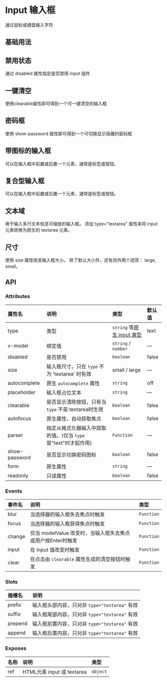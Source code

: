 # Input 输入框

通过鼠标或键盘输入字符

## 基础用法

<preview path="../../demo/Input/Basic.vue" title="基础用法" description="Input 组件基础用法"></preview>

## 禁用状态

通过 disabled 属性指定是否禁用 input 组件

<preview path="../../demo/Input/Disabled.vue" title="禁用状态" description="Input 禁用状态"></preview>

## 一键清空

使用clearable属性即可得到一个可一键清空的输入框

<preview path="../../demo/Input/Clear.vue" title="一键清空" description="Input 一键清空"></preview>

## 密码框

使用 show-password 属性即可得到一个可切换显示隐藏的密码框

<preview path="../../demo/Input/Password.vue" title="密码框" description="Input 密码框" ></preview>

## 带图标的输入框

可以在输入框中前置或后置一个元素，通常是标签或按钮。

<preview path="../../demo/Input/Iconinput.vue" title="带图标的输入框" description="Input 带图标的输入框"></preview>

## 复合型输入框

可以在输入框中前置或后置一个元素，通常是标签或按钮。

<preview path="../../demo/Input/Slotsinput.vue" title="复合型输入框" description="Input 复合型输入框"></preview>

## 文本域

用于输入多行文本信息可缩放的输入框。 添加 type="textarea" 属性来将 input 元素转换为原生的 textarea 元素。

<preview path="../../demo/Input/Textarea.vue" title="文本域" description="Input 文本域"></preview>

## 尺寸

使用 size 属性改变输入框大小。 除了默认大小外，还有另外两个选项： large, small。

<preview path="../../demo/Input/Size.vue" title="尺寸" description="Input 尺寸"></preview>

## API

### Attributes

| 属性名        | 说明                                                         | 类型                                                         | 默认值 |
| :------------ | :----------------------------------------------------------- | :----------------------------------------------------------- | :----- |
| type          | 类型                                                         | `string` 等[原生 input 类型](https://developer.mozilla.org/en-US/docs/Web/HTML/Element/input#Form__types) | text   |
| v-model       | 绑定值                                                       | `string` / `number`                                          | —      |
| disabled      | 是否禁用                                                     | `boolean`                                                    | false  |
| size          | 输入框尺寸，只在 `type` 不为 'textarea' 时有效               | small / large                                                | —      |
| autocomplete  | 原生 `autocomplete` 属性                                     | `string`                                                     | off    |
| placeholder   | 输入框占位文本                                               | `string`                                                     | —      |
| clearable     | 是否显示清除按钮，只有当 `type` 不是 textarea时生效          | `boolean`                                                    | false  |
| autofocus     | 原生属性，自动获取焦点                                       | `boolean`                                                    | false  |
| parser        | 指定从格式化器输入中提取的值。(仅当 `type` 是"text"时才起作用) | `Function`                                                   | —      |
| show-password | 是否显示切换密码图标                                         | `boolean`                                                    | false  |
| form          | 原生属性                                                     | `string`                                                     | —      |
| readonly      | 只读属性                                                     | `boolean`                                                    | false  |

### Events

| 事件名 | 说明                                                        | 类型       |
| :----- | :---------------------------------------------------------- | :--------- |
| blur   | 当选择器的输入框失去焦点时触发                              | `Function` |
| focus  | 当选择器的输入框获得焦点时触发                              | `Function` |
| change | 仅当 modelValue 改变时，当输入框失去焦点或用户按Enter时触发 | `Function` |
| input  | 在 Input 值改变时触发                                       | `Function` |
| clear  | 在点击由 `clearable` 属性生成的清空按钮时触发               | `Function` |

### Slots

| 插槽名  | 说明                                          |
| :------ | :-------------------------------------------- |
| prefix  | 输入框头部内容，只对非 `type="textarea"` 有效 |
| suffix  | 输入框尾部内容，只对非 `type="textarea"` 有效 |
| prepend | 输入框前置内容，只对非 `type="textarea"` 有效 |
| append  | 输入框后置内容，只对非 `type="textarea"` 有效 |

### Exposes

| 名称 | 说明                       | 类型     |
| :--- | :------------------------- | :------- |
| ref  | HTML元素 input 或 textarea | `object` |


